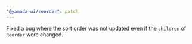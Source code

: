 ```yaml
---
"@yamada-ui/reorder": patch
---
```


Fixed a bug where the sort order was not updated even if the `children` of `Reorder` were changed.
